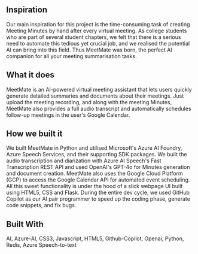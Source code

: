 ## Inspiration

Our main inspiration for this project is the time-consuming task of creating Meeting Minutes by hand after every virtual meeting. As college students who are part of several student chapters, we felt that there is a serious need to automate this tedious yet crucial job, and we realised the potential AI can bring into this field. Thus MeetMate was born, the perfect AI companion for all your meeting summarisation tasks.

## What it does

MeetMate is an AI-powered virtual meeting assistant that lets users quickly generate detailed summaries and documents about their meetings. Just upload the meeting recording, and along with the meeting Minutes, MeetMate also provides a full audio transcript and automatically schedules follow-up meetings in the user's Google Calendar.

## How we built it

We built MeetMate in Python and utilised Microsoft's Azure AI Foundry, Azure Speech Services, and their supporting SDK packages. We built the audio transcription and diarization with Azure AI Speech's Fast Transcription REST API and used OpenAI's GPT-4o for Minutes generation and document creation. MeetMate also uses the Google Cloud Platform (GCP) to access the Google Calendar API for automated event scheduling. All this sweet functionality is under the hood of a slick webpage UI built using HTML5, CSS and Flask. During the entire dev cycle, we used GitHub Copilot as our AI pair programmer to speed up the coding phase, generate code snippets, and fix bugs.

## Built With

AI, Azure-AI, CSS3, Javascript, HTML5, Github-Copilot, Openai, Python, Redis, Azure Speech-to-text
